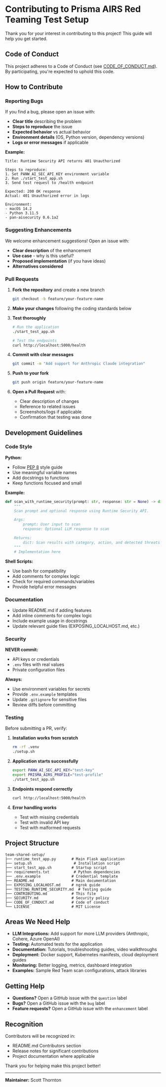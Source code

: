 # Contributing to Prisma AIRS Red Teaming Test Setup

Thank you for your interest in contributing to this project! This guide will help you get started.

## Code of Conduct

This project adheres to a Code of Conduct (see [CODE_OF_CONDUCT.md](CODE_OF_CONDUCT.md)). By participating, you're expected to uphold this code.

## How to Contribute

### Reporting Bugs

If you find a bug, please open an issue with:

- **Clear title** describing the problem
- **Steps to reproduce** the issue
- **Expected behavior** vs actual behavior
- **Environment details** (OS, Python version, dependency versions)
- **Logs or error messages** if applicable

**Example:**
```
Title: Runtime Security API returns 401 Unauthorized

Steps to reproduce:
1. Set PANW_AI_SEC_API_KEY environment variable
2. Run ./start_test_app.sh
3. Send test request to /health endpoint

Expected: 200 OK response
Actual: 401 Unauthorized error in logs

Environment:
- macOS 14.2
- Python 3.11.5
- pan-aisecurity 0.6.1a2
```

### Suggesting Enhancements

We welcome enhancement suggestions! Open an issue with:

- **Clear description** of the enhancement
- **Use case** - why is this useful?
- **Proposed implementation** (if you have ideas)
- **Alternatives considered**

### Pull Requests

1. **Fork the repository** and create a new branch
   ```bash
   git checkout -b feature/your-feature-name
   ```

2. **Make your changes** following the coding standards below

3. **Test thoroughly**
   ```bash
   # Run the application
   ./start_test_app.sh

   # Test the endpoints
   curl http://localhost:5000/health
   ```

4. **Commit with clear messages**
   ```bash
   git commit -m "Add support for Anthropic Claude integration"
   ```

5. **Push to your fork**
   ```bash
   git push origin feature/your-feature-name
   ```

6. **Open a Pull Request** with:
   - Clear description of changes
   - Reference to related issues
   - Screenshots/logs if applicable
   - Confirmation that testing was done

## Development Guidelines

### Code Style

**Python:**
- Follow [PEP 8](https://pep8.org/) style guide
- Use meaningful variable names
- Add docstrings to functions
- Keep functions focused and small

**Example:**
```python
def scan_with_runtime_security(prompt: str, response: str = None) -> dict:
    """
    Scan prompt and optional response using Runtime Security API.

    Args:
        prompt: User input to scan
        response: Optional LLM response to scan

    Returns:
        dict: Scan results with category, action, and detected threats
    """
    # Implementation here
```

**Shell Scripts:**
- Use bash for compatibility
- Add comments for complex logic
- Check for required commands/variables
- Provide helpful error messages

### Documentation

- Update README.md if adding features
- Add inline comments for complex logic
- Include example usage in docstrings
- Update relevant guide files (EXPOSING_LOCALHOST.md, etc.)

### Security

**NEVER commit:**
- API keys or credentials
- `.env` files with real values
- Private configuration files

**Always:**
- Use environment variables for secrets
- Provide `.env.example` templates
- Update `.gitignore` for sensitive files
- Review diffs before committing

### Testing

Before submitting a PR, verify:

1. **Installation works from scratch**
   ```bash
   rm -rf .venv
   ./setup.sh
   ```

2. **Application starts successfully**
   ```bash
   export PANW_AI_SEC_API_KEY="test-key"
   export PRISMA_AIRS_PROFILE="test-profile"
   ./start_test_app.sh
   ```

3. **Endpoints respond correctly**
   ```bash
   curl http://localhost:5000/health
   ```

4. **Error handling works**
   - Test with missing credentials
   - Test with invalid API key
   - Test with malformed requests

## Project Structure

```
team-shared-setup/
├── runtime_test_app.py       # Main Flask application
├── setup.sh                   # Installation script
├── start_test_app.sh         # Startup script
├── requirements.txt           # Python dependencies
├── .env.example              # Credential template
├── README.md                 # Main documentation
├── EXPOSING_LOCALHOST.md     # ngrok guide
├── TESTING_RUNTIME_SECURITY.md  # Testing guide
├── CONTRIBUTING.md           # This file
├── SECURITY.md               # Security policy
├── CODE_OF_CONDUCT.md        # Code of conduct
└── LICENSE                   # MIT License
```

## Areas We Need Help

- **LLM Integrations:** Add support for more LLM providers (Anthropic, Cohere, Azure OpenAI)
- **Testing:** Automated tests for the application
- **Documentation:** Tutorials, troubleshooting guides, video walkthroughs
- **Deployment:** Docker support, Kubernetes manifests, cloud deployment guides
- **Monitoring:** Better logging, metrics, dashboard integration
- **Examples:** Sample Red Team scan configurations, attack libraries

## Getting Help

- **Questions?** Open a GitHub issue with the `question` label
- **Bugs?** Open a GitHub issue with the `bug` label
- **Feature requests?** Open a GitHub issue with the `enhancement` label

## Recognition

Contributors will be recognized in:
- README.md Contributors section
- Release notes for significant contributions
- Project documentation where applicable

Thank you for helping make this project better!

---

**Maintainer:** Scott Thornton
